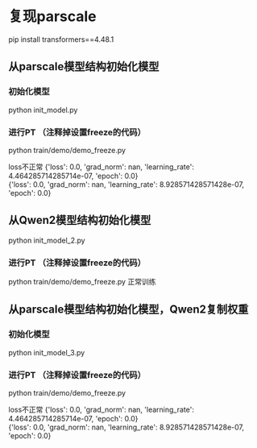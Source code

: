 # 复现parscale


pip install transformers==4.48.1

## 从parscale模型结构初始化模型
### 初始化模型
python init_model.py
### 进行PT （注释掉设置freeze的代码）
python train/demo/demo_freeze.py

loss不正常
{'loss': 0.0, 'grad_norm': nan, 'learning_rate': 4.464285714285714e-07, 'epoch': 0.0}                                                          
{'loss': 0.0, 'grad_norm': nan, 'learning_rate': 8.928571428571428e-07, 'epoch': 0.0}                                                          


## 从Qwen2模型结构初始化模型
python init_model_2.py
### 进行PT （注释掉设置freeze的代码）
python train/demo/demo_freeze.py
正常训练


## 从parscale模型结构初始化模型，Qwen2复制权重
### 初始化模型
python init_model_3.py
### 进行PT （注释掉设置freeze的代码）
python train/demo/demo_freeze.py

loss不正常
{'loss': 0.0, 'grad_norm': nan, 'learning_rate': 4.464285714285714e-07, 'epoch': 0.0}                                                          
{'loss': 0.0, 'grad_norm': nan, 'learning_rate': 8.928571428571428e-07, 'epoch': 0.0}                                                          
